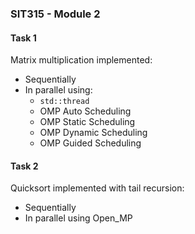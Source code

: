 ### SIT315 - Module 2

#### Task 1
Matrix multiplication implemented:
- Sequentially
- In parallel using:
	- `std::thread`
	- OMP Auto Scheduling
	- OMP Static Scheduling
	- OMP Dynamic Scheduling
	- OMP Guided Scheduling
	
#### Task 2
Quicksort implemented with tail recursion:
- Sequentially
- In parallel using Open_MP